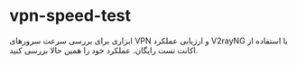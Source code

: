 # vpn-speed-test
ابزاری برای بررسی سرعت سرورهای VPN و ارزیابی عملکرد V2rayNG با استفاده از اکانت تست رایگان. عملکرد خود را همین حالا بررسی کنید.
